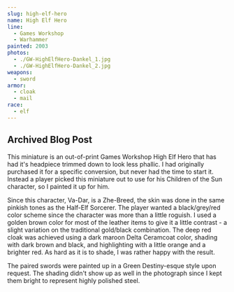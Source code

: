 ```yaml
---
slug: high-elf-hero
name: High Elf Hero
line:
  - Games Workshop
  - Warhammer
painted: 2003
photos:
  - ./GW-HighElfHero-Dankel_1.jpg
  - ./GW-HighElfHero-Dankel_2.jpg
weapons:
  - sword
armor:
  - cloak
  - mail
race:
  - elf
---
```


## Archived Blog Post

This miniature is an out-of-print Games Workshop High Elf Hero that has had it's headpiece trimmed down to look less phallic. I had originally purchased it for a specific conversion, but never had the time to start it. Instead a player picked this miniature out to use for his Children of the Sun character, so I painted it up for him.

Since this character, Va-Dar, is a Zhe-Breed, the skin was done in the same pinkish tones as the Half-Elf Sorcerer. The player wanted a black/grey/red color scheme since the character was more than a little roguish. I used a golden brown color for most of the leather items to give it a little contrast - a slight variation on the traditional gold/black combination. The deep red cloak was achieved using a dark maroon Delta Ceramcoat color, shading with dark brown and black, and highlighting with a little orange and a brighter red. As hard as it is to shade, I was rather happy with the result.

The paired swords were painted up in a Green Destiny-esque style upon request. The shading didn't show up as well in the photograph since I kept them bright to represent highly polished steel.
